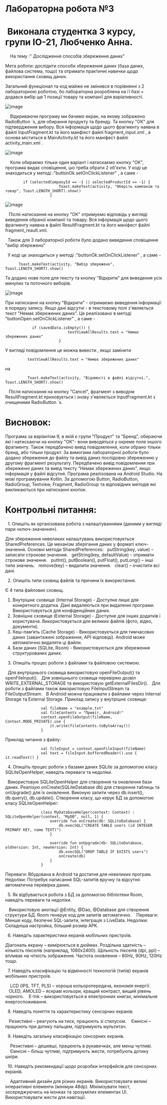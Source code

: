 
# Лабораторна робота №3
# &nbsp;Виконала студентка 3 курсу, групи ІО-21, Любченко Анна.
&nbsp;&nbsp;&nbsp; На тему :" Дослідження способів збереження даних"

Мета роботи: дослідити способи збереження даних (база даних, файлова система, тощо) та отримати практичні навички щодо використання сховищ даних.

Загальний функціонал та код майже не змінився в порівнянні з 2 лабораторною роботою, бо лабораторна розроблена на її базі +  додався вибір ще 1 позиції товару та компанії для варіативності. 

![image](https://github.com/user-attachments/assets/0c001d1a-ab6b-4091-a666-d17dd2dc7c21)

&nbsp;&nbsp;&nbsp; Відкриваючи програму ми бачимо екран, на якому зображено RadioButton `s, для обирання продукту та бренду. Та кнопку "ОК" для підтвердження вибору.
Вся інформація щодо цього фрагменту наявна в файлі InputFragment.kt та його манфіест файлі fragment_input.xml , а основа міститься в MainActivity.kt та його маніфест файлі activity_main.xml .

![image](https://github.com/user-attachments/assets/22809dd3-0a95-431c-a0c9-a619366f1de9)

&nbsp;&nbsp;&nbsp; Коли обираємо тільки один варіант і натискаємо кнопку "ОК", програма видає сповіщення, шо треба обрати 2 об'єкти.
  У коді це знаходиться у методі :"buttonOk.setOnClickListener" , а саме -
  
            if (selectedCompanyId == -1 || selectedProductId == -1) {
                            Toast.makeText(activity, "Оберіть компанію та товар", Toast.LENGTH_SHORT).show()
                        }


![image](https://github.com/user-attachments/assets/fb9c91d3-9424-4e67-b2ad-9fea5ef8201b)

&nbsp;&nbsp;&nbsp;Після натискання на кнопку "ОК" отримуємо відповідь у вигляді виведення обраної компанії та товару. Вся інформація щодо цього фрагменту наявна в файлі ResultFragment.kt та його маніфест файлі fragment_reault.xml.

&nbsp;&nbsp;Також для 3 лабораторної роботи було додано виведення сповіщення "вибір збережено"

&nbsp;&nbsp;У коді це знаходиться у методі :"buttonOk.setOnClickListener" , а саме -

          Toast.makeText(activity, "Вибір збережено", Toast.LENGTH_SHORT).show()

Та додано нове поле для тексту та кнопку "Відкрити" для виведення усіх минулих та поточного виборів. 

![image](https://github.com/user-attachments/assets/9ba8d6a0-f00c-495c-ac65-fc5aaf8aae92)

При натисканні на кнопку "Відкрити" - отримаємо виведення інформації в порядку запису.
Якщо дані відсутні - в текстовому полі з'являється текст "Немає збережених даних". 
Це реалізовано в методі "buttonOpen.setOnClickListener" , а саме - 

                if (savedData.isEmpty()) {
                                textViewAllResults.text = "Немає збережених даних"
                            } 
                            
У вигляді повідомлення це можна вивести , якщо замінити  


              textViewAllResults.text = "Немає збережених даних"
              
на

              Toast.makeText(activity, "Відомості в файлі відсутні.", Toast.LENGTH_SHORT).show()

&nbsp;&nbsp;&nbsp;Після натискання на кнопку "Cancel", фрагмент з виводом  ResultFragment.kt приховується і знову з'являється  InputFragment.kt з очищеними RadioButton `s.

# Висновок: 
Програма за варіантом 9, в якій є групи "Продукт" та "Бренд", обираючи які і натискаючи на кнопку "ОК"- вони виводяться у окреме поле іншого фрагменту. Також передбачено вивід повідомлення, коли обрано тільки бренд, або тільки продукт. За вимогами лабораторної роботи було додано збереження до файлу та вивід даниз послідовно збереженню у другому фрагменті результату. Передбачено вивід повідомлення при збереженні даних та вивід тексту "Немає збережених даних", якщо інформація у файлі відсутня. Програма реалізована на Android Studio. На мові програмування Kotlin. За допомогою Button, RadioButton, RadioGroup, Textview, Fragment, RadioGroup та відповідних методів які викликаються при натисканні кнопок. 

# Контрольні питання:
 &nbsp;&nbsp;1. Опишіть як організована робота з налаштуваннями (даними у вигляді пари «ключ-значення»).

 
Для збереження невеликих налаштувань використовується SharedPreferences. Це механізм зберігання даних у форматі ключ-значення.
Основні методи SharedPreferences:
 &nbsp;&nbsp;putString(key, value) – записати строкове значення.
 &nbsp;&nbsp;getString(key, defaultValue) – отримати строкове значення.
 &nbsp;&nbsp;putInt(), putBoolean(), putFloat(), putLong() – інші типи значень.
 &nbsp;&nbsp;remove(key) – видалити значення.
 &nbsp;&nbsp;clear() – очистити всі дані.

 &nbsp;&nbsp;2. Опишіть типи сховищ файлів та причини їх використання.

Є 4 типа файлових сховищ.  
1. Внутрішнє сховище (Internal Storage) - Доступне лише для конкретного додатка. Дані видаляються при видаленні програми. Використовується для конфіденційних даних.
2. Зовнішнє сховище (External Storage) - Доступне для інших додатків і користувача. Використовується для великих файлів (фото, відео, документи).
3. Кеш-пам’ять (Cache Storage) - Використовується для тимчасових даних (завантажені зображення, API-відповіді). Android може автоматично видаляти ці файли.
4. Бази даних (SQLite, Room) - Використовуються для збереження структурованих даних.

 &nbsp;&nbsp;3. Опишіть процес роботи з файлами та файловою системою.
 
 &nbsp;&nbsp;Для внутрішнього сховища використовую openFileOutput() та openFileInput().
 &nbsp;&nbsp;Для зовнішнього сховища перевіряю дозвіл WRITE_EXTERNAL_STORAGE та використовую getExternalFilesDir().
 &nbsp;&nbsp;Для роботи з файлами також використовую FileInputStream та FileOutputStream.
 &nbsp;&nbsp;В Android можна працювати з файлами через Internal Storage та External Storage.
Приклад запису у внутрішнє сховище:

                    val fileName = "example.txt"
                    val fileContents = "Привіт, Android!"
                    context.openFileOutput(fileName, Context.MODE_PRIVATE).use {
                        it.write(fileContents.toByteArray())
                    }

Приклад читання з файлу:

                    val fileInput = context.openFileInput(fileName)
                    val text = fileInput.bufferedReader().use { it.readText() }


 &nbsp;&nbsp;4. Опишіть процес роботи з базами даних SQLite за допомогою класу SQLiteOpenHelper, наведіть переваги та недоліки.
 
 &nbsp;&nbsp;Використовую SQLiteOpenHelper для створення та оновлення бази даних.
Реалізую onCreate(SQLiteDatabase db) для створення таблиць та onUpgrade() для їх оновлення.
Виконую запити через db.insert(), db.query(), db.update().
 Створення класу, що керує БД за допомогою класу SQLiteOpenHelper:

 
                    class MyDatabaseHelper(context: Context) : SQLiteOpenHelper(context, "MyDB", null, 1) {
                        override fun onCreate(db: SQLiteDatabase) {
                            db.execSQL("CREATE TABLE users (id INTEGER PRIMARY KEY, name TEXT)")
                        }
                    
                        override fun onUpgrade(db: SQLiteDatabase, oldVersion: Int, newVersion: Int) {
                            db.execSQL("DROP TABLE IF EXISTS users")
                            onCreate(db)
                        }
                    }

Переваги: Вбудована в Android та достатня для невеликих програм.
Недоліки: Потребує написання SQL-запитів вручну та відсутня автоматична перевірка даних.

 &nbsp;&nbsp;5. Як відбувається робота з БД за допомогою бібліотеки Room, наведіть переваги та недоліки.

 
 &nbsp;&nbsp;&nbsp;Використовую анотації @Entity, @Dao, @Database для створення структури БД.
Room генерує код для запитів автоматично.
 &nbsp;&nbsp;&nbsp;Переваги: Менше коду, безпечні SQL-запити, інтеграція з LiveData.
Недоліки: Складніша настройка, більший розмір APK.
 
 &nbsp;&nbsp;6. Наведіть характеристики екранів мобільних пристроїв.

 
Діагональ екрану – вимірюється в дюймах.
Роздільна здатність – кількість пікселів (наприклад, 1080x2400).
Щільність пікселів (dpi, ppi) – впливає на чіткість зображення.
Частота оновлення – 60Hz, 90Hz, 120Hz тощо.

 &nbsp;&nbsp;7. Наведіть класифікацію та відмінності технологій (типів) екранів мобільних пристроїв.

 
 &nbsp;&nbsp;&nbsp;&nbsp;LCD (IPS, TFT, PLS) – хороша кольоропередача, економія енергії.
 &nbsp;&nbsp;&nbsp;OLED, AMOLED – яскраві кольори, кращий контраст, вищий рівень чорного.
 &nbsp;&nbsp;&nbsp;E-Ink – використовується в електронних книгах, мінімальне енергоспоживання.

 &nbsp;&nbsp;8. Наведіть поняття та характеристику сенсорних екранів.

 &nbsp;&nbsp;&nbsp;Резистивні – реагують на тиск, працюють зі стилусом.
 &nbsp;&nbsp;&nbsp;Ємнісні – працюють при дотику пальцем, підтримують мультитач.

 &nbsp;&nbsp;9. Наведіть загальну класифікацію сенсорних екранів.

 
 &nbsp;&nbsp;&nbsp;&nbsp;Резистивні – дешевші, працюють в рукавичках, але менш чутливі.
 &nbsp;&nbsp;&nbsp;&nbsp;Ємнісні – більш чутливі, підтримують жести, потребують дотику шкіри.

 &nbsp;&nbsp;10. Наведіть рекомендації щодо розробки інтерфейсів для сенсорних екранів.
 
 &nbsp;&nbsp;&nbsp;&nbsp;Адаптивний дизайн для різних екранів.
Використовувати великі інтерактивні елементи (мінімум 48dp).
Мінімізувати текст, зосереджуючись на іконках та зрозумілих елементах UI.
Використовувати жести для навігації.
